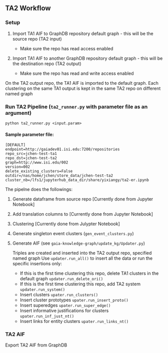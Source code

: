 ## TA2 Workflow
### Setup
1. Import TA1 AIF to GraphDB repository default graph - this will be the source repo (TA2 input)

   * Make sure the repo has read access enabled
   
2. Import TA1 AIF to another GraphDB repository default graph - this will be the destination repo (TA2 output)

   * Make sure the repo has read and write access enabled
   
On the TA2 output repo, the TA1 AIF is imported to the default graph.
Each clustering on the same TA1 output is kept in the same TA2 repo on different named graph

### Run TA2 Pipeline (`ta2_runner.py` with parameter file as an argument)
```python ta2_runner.py <input.param>```

#### Sample parameter file:
```
[DEFAULT]
endpoint=http://gaiadev01.isi.edu:7200/repositories
repo_src=jchen-test-ta1
repo_dst=jchen-test-ta2
graph=http://www.isi.edu/002
version=002
delete_existing_clusters=False
outdir=/nas/home/jchen/store_data/jchen-test-ta2
cluster_nb=/lfs1/jupyterhub_data_dir/share/yixiangy/ta2-er.ipynb
```

The pipelne does the followings:
1. Generate dataframe from source repo [Currently done from Jupyter Notebook]
2. Add translation columns to  [Currently done from Jupyter Notebook]
3. Clustering [Currently done from Julypter Notebook]
4. Generate singleton event clusters (`gen_event_clusters.py`)
5. Generate AIF (see `gaia-knowledge-graph/update_kg/Updater.py`)

    Triples are created and inserted into the TA2 output repo, specified named graph
    Use ```updater.run_all()``` to insert all the data or run the specific insertions only:
    
      * If this is the first time clustering this repo, delete TA1 clusters in the default graph 
      ```updater.run_delete_ori()```
      * If this is the first time clustering this repo, add TA2 system
      ```updater.run_system()```
      * Insert clusters
      ```upater.run_clusters()```
      * Insert cluster prototypes
      ```upater.run_insert_proto()```
      * Insert superedges
      ```upater.run_super_edge()```
      * Insert informative justifications for clusters
      ```upater.run_inf_just_nt()```
      * Insert links for entity clusters
      ```upater.run_links_nt()```

### TA2 AIF
Export TA2 AIF from GraphDB 